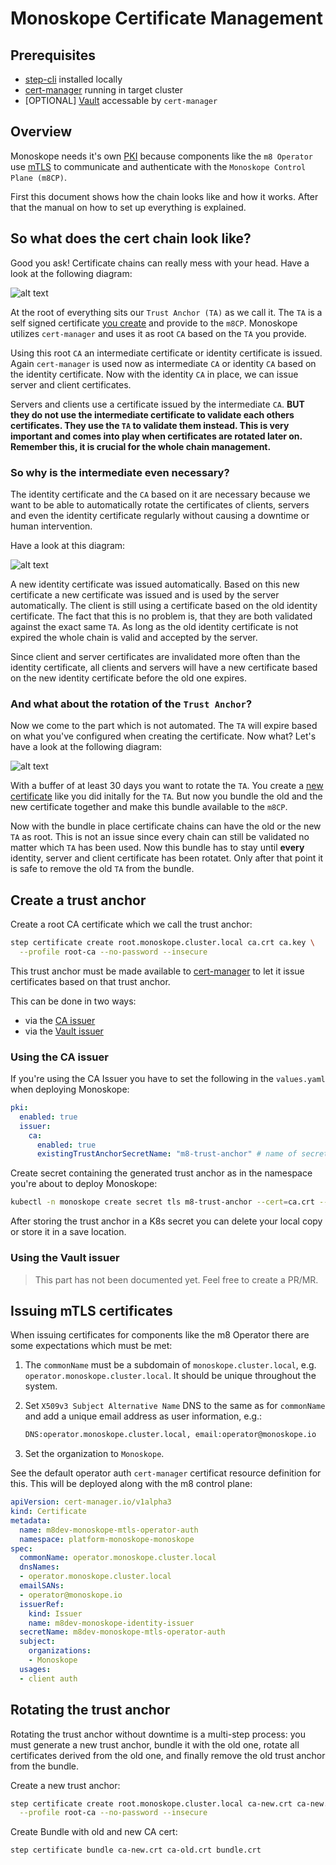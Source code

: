 # Monoskope Certificate Management

## Prerequisites

* [step-cli](https://smallstep.com/cli/) installed locally
* [cert-manager](https://cert-manager.io) running in target cluster
* [OPTIONAL] [Vault](https://www.vaultproject.io/) accessable by `cert-manager`

## Overview

Monoskope needs it's own [PKI](https://en.wikipedia.org/wiki/Public_key_infrastructure) because components like the `m8 Operator` use [mTLS](https://en.wikipedia.org/wiki/Mutual_authentication) to communicate and authenticate with the `Monoskope Control Plane (m8CP)`.

First this document shows how the chain looks like and how it works.
After that the manual on how to set up everything is explained.

## So what does the cert chain look like?

Good you ask! Certificate chains can really mess with your head. Have a look at the following diagram:

![alt text](images/CertificateChain.png "Monoskope Certificate Chain")

At the root of everything sits our `Trust Anchor (TA)` as we call it.
The `TA` is a self signed certificate [you create](#create-a-trust-anchor) and provide to the `m8CP`.
Monoskope utilizes `cert-manager` and uses it as root `CA` based on the `TA` you provide.

Using this root `CA` an intermediate certificate or identity certificate is issued.
Again `cert-manager` is used now as intermediate `CA` or identity `CA` based on the identity certificate.
Now with the identity `CA` in place, we can issue server and client certificates.

Servers and clients use a certificate issued by the intermediate `CA`.
**BUT they do not use the intermediate certificate to validate each others certificates.
They use the `TA` to validate them instead.
This is very important and comes into play when certificates are rotated later on.
Remember this, it is crucial for the whole chain management.**

### So why is the intermediate even necessary?

The identity certificate and the `CA` based on it are necessary because we want to be able to automatically rotate the certificates of clients, servers and even the identity certificate regularly without causing a downtime or human intervention.

Have a look at this diagram:

![alt text](images/CertificateChainIdentitiyRotation.png "Monoskope Certificate Chain - Identity Rotation")

A new identity certificate was issued automatically.
Based on this new certificate a new certificate was issued and is used by the server automatically.
The client is still using a certificate based on the old identity certificate.
The fact that this is no problem is, that they are both validated against the exact same `TA`.
As long as the old identity certificate is not expired the whole chain is valid and accepted by the server.

Since client and server certificates are invalidated more often than the identity certificate, all clients and servers will have a new certificate based on the new identity certificate before the old one expires.

### And what about the rotation of the `Trust Anchor`?

Now we come to the part which is not automated.
The `TA` will expire based on what you've configured when creating the certificate.
Now what? Let's have a look at the following diagram:

![alt text](images/CertificateChainTrustAnchorRotation.png "Monoskope Certificate Chain - Trust Anchor Rotation")

With a buffer of at least 30 days you want to rotate the `TA`.
You create a [new certificate](#rotating-the-trust-anchor) like you did initally for the `TA`.
But now you bundle the old and the new certificate together and make this bundle available to the `m8CP`.

Now with the bundle in place certificate chains can have the old or the new `TA` as root.
This is not an issue since every chain can still be validated no matter which `TA` has been used.
Now this bundle has to stay until **every** identity, server and client certificate has been rotatet. Only after that point it is safe to remove the old `TA` from the bundle.

## Create a trust anchor

Create a root CA certificate which we call the trust anchor:

```bash
step certificate create root.monoskope.cluster.local ca.crt ca.key \
  --profile root-ca --no-password --insecure
```

This trust anchor must be made available to [cert-manager](https://cert-manager.io) to let it issue certificates based on that trust anchor.

This can be done in two ways:

* via the [CA issuer](https://cert-manager.io/docs/configuration/ca/)
* via the [Vault issuer](https://cert-manager.io/docs/configuration/vault/)

### Using the CA issuer

If you're using the CA Issuer you have to set the following in the `values.yaml` when deploying Monoskope:

```yaml
pki:
  enabled: true
  issuer:
    ca:
      enabled: true
      existingTrustAnchorSecretName: "m8-trust-anchor" # name of secret in K8s where you have to provide the root ca
```

Create secret containing the generated trust anchor as in the namespace you're about to deploy Monoskope:

```bash
kubectl -n monoskope create secret tls m8-trust-anchor --cert=ca.crt --key=ca.key
```

After storing the trust anchor in a K8s secret you can delete your local copy or store it in a save location.

### Using the Vault issuer

> This part has not been documented yet. Feel free to create a PR/MR.

## Issuing mTLS certificates

When issuing certificates for components like the m8 Operator there are some expectations which must be met:

1. The `commonName` must be a subdomain of `monoskope.cluster.local`, e.g. `operator.monoskope.cluster.local`. It should be unique throughout the system.
1. Set `X509v3 Subject Alternative Name` DNS to the same as for `commonName` and add a unique email address as user information, e.g.:

    ```bash
    DNS:operator.monoskope.cluster.local, email:operator@monoskope.io
    ```

1. Set the organization to `Monoskope`.

See the default operator auth `cert-manager` certificat resource definition for this.
This will be deployed along with the m8 control plane:

```yaml
apiVersion: cert-manager.io/v1alpha3
kind: Certificate
metadata:
  name: m8dev-monoskope-mtls-operator-auth
  namespace: platform-monoskope-monoskope
spec:
  commonName: operator.monoskope.cluster.local
  dnsNames:
  - operator.monoskope.cluster.local
  emailSANs:
  - operator@monoskope.io
  issuerRef:
    kind: Issuer
    name: m8dev-monoskope-identity-issuer
  secretName: m8dev-monoskope-mtls-operator-auth
  subject:
    organizations:
    - Monoskope
  usages:
  - client auth
```

## Rotating the trust anchor

Rotating the trust anchor without downtime is a multi-step process:
you must generate a new trust anchor, bundle it with the old one, rotate all certificates derived from the old one, and finally remove the old trust anchor from the bundle.

Create a new trust anchor:

```bash
step certificate create root.monoskope.cluster.local ca-new.crt ca-new.key \
  --profile root-ca --no-password --insecure
```

Create Bundle with old and new CA cert:

```bash
step certificate bundle ca-new.crt ca-old.crt bundle.crt
```
